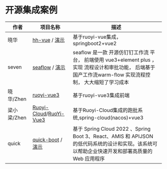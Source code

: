 # 开源集成案例

| 作者       | 项目名称                                                                                                             | 描述                                                                                                   |
|----------|------------------------------------------------------------------------------------------------------------------|------------------------------------------------------------------------------------------------------|
| 晓华       | [hh-vue](https://gitee.com/min290/hh-vue) / [演示](http://www.hhzai.top/)                                          | 基于ruoyi-vue集成，springboot2+vue2                                                                       |
| seven       | [seaflow](https://gitee.com/qq75547276/seaflow) / [演示](http://124.222.180.108:8999/)                             | seaflow 是一款 开源仿钉钉工作流 平台， 前端使用 vue3+element plus ， 实现 流程设计和审批功能， 后端基于国产工作流warm-flow 实现流程控制， 大大缩短了学习成本 |
| 晓华/Zhen  | [ruoyi-vue3](https://gitee.com/min290/RuoYi-Vue3.git )                                                           | 基于ruoyi-vue3集成前端                                                                                     |
| 梁小梁/Zhen | [Ruoyi-Cloud](https://gitee.com/liangliyun/RuoYi-Cloud)/[RuoYi-Vue3](https://gitee.com/liangliyun/RuoYi-Vue3-UI) | 基于Ruoyi-Cloud集成的跑批系统,spring-cloud(nacos)+vue3                                                        |
| quick    | [quick-boot](https://github.com/csx-bill/quick-boot) / [演示](http://118.89.55.165)                                | 基于 Spring Cloud 2022 、Spring Boot 3、React、AMIS 和 APIJSON 的低代码系统的设计和实现。该系统可以帮助企业快速开发和部署高质量的 Web 应用程序  |


